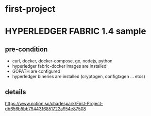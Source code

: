 # first-project

# HYPERLEDGER FABRIC 1.4 sample

## pre-condition
* curl, docker, docker-compose, go, nodejs, python 
* hyperledger fabric-docker images are installed
* GOPATH are configured
* hyperledger bineries are installed (cryptogen, configtxgen ... etcs)

## details
https://www.notion.so/charlespark/First-Project-db656b5bb7944316851722a954e87508
